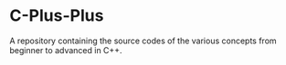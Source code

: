 # C-Plus-Plus
A repository containing the source codes of the various concepts from beginner to advanced in C++.
